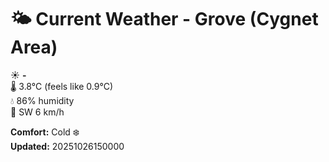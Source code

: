 # 🌤️ Current Weather - Grove (Cygnet Area)

☀️ **-**  
🌡️ 3.8°C (feels like 0.9°C)  
💧 86% humidity  
💨 SW 6 km/h  

**Comfort:** Cold ❄️  
**Updated:** 20251026150000
